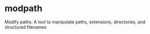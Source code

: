 # modpath
Modify paths. A tool to manipulate paths, extensions, directories, and structured filenames
